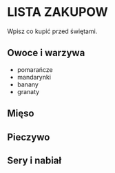 # LISTA ZAKUPOW

Wpisz co kupić przed świętami.

## Owoce i warzywa
- pomarańcze 
- mandarynki
- banany
- granaty

## Mięso



## Pieczywo



## Sery i nabiał 



